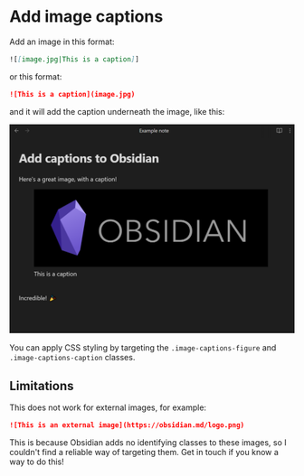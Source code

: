# Add image captions

Add an image in this format:

```markdown
![[image.jpg|This is a caption]]
```

or this format:

```markdown
![This is a caption](image.jpg)
```

and it will add the caption underneath the image, like this:

![](example.png)

You can apply CSS styling by targeting the `.image-captions-figure` and `.image-captions-caption` classes.

## Limitations

This does not work for external images, for example:

```markdown
![This is an external image](https://obsidian.md/logo.png)
```

This is because Obsidian adds no identifying classes to these images, so I couldn't find a reliable way of targeting them.
Get in touch if you know a way to do this!
